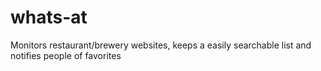 # whats-at
Monitors  restaurant/brewery websites, keeps a easily searchable list and notifies people of favorites
